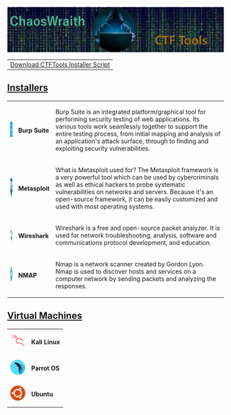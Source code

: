 <img src="Media/CTFTools.png" class="img-responsive" alt="">

<table>
  <tr>
    <td>
      <a href="https://HankBoone.github.io/Scripts/InstallCTFTools.ps1" target="_blank">Download CTFTools Installer Script</a>
    </td>
  </tr>
  </table>

<table>
  <h2><a href="https://github.com/HankBoone/CTFTools/tree/main/Installers">Installers</a></h2>
  <tr>
    <td>
      <img src="Media/BurpSuite.png" class="img-responsive" alt="" width="35" height="35">
    </td>
    <td>
      <h4>Burp Suite</h4>
    </td>
    <td>
      <p>
        Burp Suite is an integrated platform/graphical tool for performing
        security testing of web applications. Its various tools work seamlessly
        together to support the entire testing process, from initial mapping
        and analysis of an application's attack surface, through to finding and
        exploiting security vulnerabilities.
      </p>
    </td>
    </tr>
  <tr>
    <td>
      <img src="Media/Metasploit.png" class="img-responsive" alt="" width="35" height="45">
    </td>
    <td>
      <h4>Metasploit</h4>
    </td>
  <td>
    <p>
    What is Metasploit used for? The Metasploit framework is a very powerful
    tool which can be used by cybercriminals as well as ethical hackers to probe
    systematic vulnerabilities on networks and servers. Because it's an open-source
    framework, it can be easily customized and used with most operating systems.
    </p>
  </td>
    </tr>
  <tr>
    <td>
      <img src="Media/WireShark.png" class="img-responsive" alt="" width="35" height="35">
    </td>
    <td>
      <h4>Wireshark</h4>
    </td>
  <td>
    <p>
      Wireshark is a free and open-source packet analyzer. It is used for network
      troubleshooting, analysis, software and communications protocol development,
      and education.
    </p>
  </td>
    </tr>
  <tr>
    <td>
      <img src="Media/Nmap.png" class="img-responsive" alt="" width="35" height="35">
    </td>
    <td>
      <h4>NMAP</h4>
    </td>
  <td>
    <p>
      Nmap is a network scanner created by Gordon Lyon. Nmap is used to discover
      hosts and services on a computer network by sending packets and analyzing
      the responses.
    </p>
  </td>
    </tr>
</table>
<table>
  <h2><a href="https://github.com/HankBoone/CTFTools/tree/main/VMs">Virtual Machines</a></h2>
  <tr>
    <td>
      <img src="Media/Kali.png" class="img-responsive" alt="" width="35" height="35">
    </td>
    <td>
      <h4>Kali Linux</h4>
    </td>
  </tr>
  <tr>
    <td>
      <img src="Media/ParrotOS.png" class="img-responsive" alt="" width="35" height="35">
    </td>
    <td>
      <h4>Parrot OS</h4>
    </td>
  </tr>
  <tr>
    <td>
    <img src="Media/Ubuntu.png" class="img-responsive" alt="" width="35" height="35">
    </td>
    <td>
      <h4>Ubuntu</h4>
    </td>
  </tr>
  </table>
